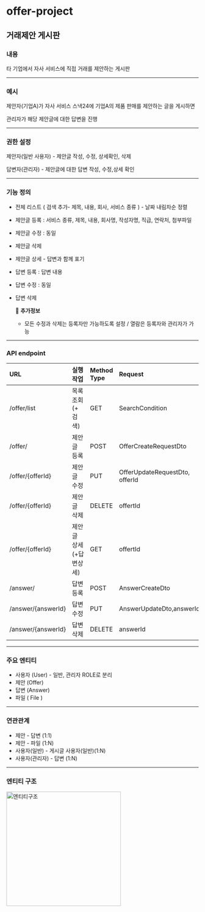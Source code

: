 # offer-project

## 거래제안 게시판

### 내용

타 기업에서 자사 서비스에 직접 거래를 제안하는 게시판

---

### 예시

제안자(기업A)가 자사 서비스 스낵24에 기업A의 제품 판매를 제안하는 글을 게시하면

관리자가 해당 제안글에 대한 답변을 진행

---

### 권한 설정

제안자(일반 사용자)  - 제안글 작성, 수정, 상세확인, 삭제

답변자(관리자)         - 제안글에 대한 답변 작성, 수정,상세 확인

---

### 기능 정의

- 전체 리스트 ( 검색 추가- 제목, 내용, 회사, 서비스 종류 ) - 날짜 내림차순 정렬
- 제안글 등록 : 서비스 종류, 제목, 내용, 회사명, 작성자명, 직급, 연락처, 첨부파일
- 제안글 수정 : 동일
- 제안글 삭제
- 제안글 상세 - 답변과 함께 표기
- 답변 등록 : 답변 내용
- 답변 수정 : 동일
- 답변 삭제

    🛑  **추가정보**

    - 모든 수정과 삭제는 등록자만 가능하도록 설정 / 열람은 등록자와 관리자가 가능

---

### API endpoint

| URL               | 실행 작업     | Method Type | Request      | Response     |
|:------------------|:------------|:------------|:-------------|:-------------|
| /offer/list       | 목록 조회(+ 검색)| GET | SearchCondition | List<OfferResponseDto> |
| /offer/           | 제안글 등록 | POST | OfferCreateRequestDto |       |
| /offer/{offerId}  | 제안글 수정 | PUT  | OfferUpdateRequestDto, offerId |       |
| /offer/{offerId}  | 제안글 삭제 | DELETE | offertId |       |
| /offer/{offerId}  | 제안글 상세(+답변상세) | GET | offertId | OfferResponseDto |
| /answer/          | 답변 등록 | POST | AnswerCreateDto |       |
| /answer/{answerId}| 답변 수정 | PUT  | AnswerUpdateDto,answerId |       |
| /answer/{answerId}| 답변 삭제 | DELETE | answerId |       |


---

### 주요 엔티티

- 사용자 (User)  - 일반, 관리자 ROLE로 분리
- 제안 (Offer)
- 답변 (Answer)
- 파일 ( File )

---

### 연관관계

- 제안 - 답변 (1:1)
- 제안 - 파일 (1:N)
- 사용자(일반) - 게시글 사용자(일반)(1:N)
- 사용자(관리자) - 답변 (1:N)

---

### 엔티티 구조
<img width="300" alt="엔티티구조" src="https://user-images.githubusercontent.com/88015037/127770722-35e5ee6b-392c-4329-8482-98fdf8c3b876.jpg">
